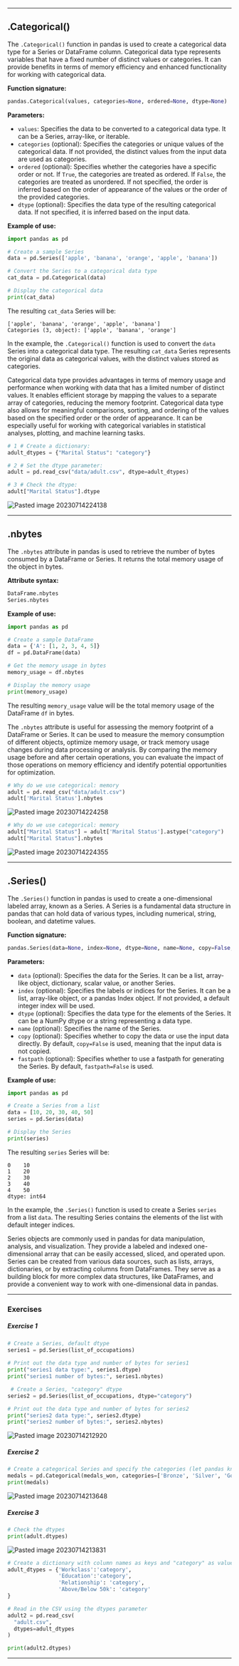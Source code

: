 

* * *
## .Categorical()

The `.Categorical()` function in pandas is used to create a categorical data type for a Series or DataFrame column. Categorical data type represents variables that have a fixed number of distinct values or categories. It can provide benefits in terms of memory efficiency and enhanced functionality for working with categorical data.

**Function signature:**
```python
pandas.Categorical(values, categories=None, ordered=None, dtype=None)
```

**Parameters:**
- `values`: Specifies the data to be converted to a categorical data type. It can be a Series, array-like, or iterable.
- `categories` (optional): Specifies the categories or unique values of the categorical data. If not provided, the distinct values from the input data are used as categories.
- `ordered` (optional): Specifies whether the categories have a specific order or not. If `True`, the categories are treated as ordered. If `False`, the categories are treated as unordered. If not specified, the order is inferred based on the order of appearance of the values or the order of the provided categories.
- `dtype` (optional): Specifies the data type of the resulting categorical data. If not specified, it is inferred based on the input data.

**Example of use:**
```python
import pandas as pd

# Create a sample Series
data = pd.Series(['apple', 'banana', 'orange', 'apple', 'banana'])

# Convert the Series to a categorical data type
cat_data = pd.Categorical(data)

# Display the categorical data
print(cat_data)
```

The resulting `cat_data` Series will be:
```
['apple', 'banana', 'orange', 'apple', 'banana']
Categories (3, object): ['apple', 'banana', 'orange']
```

In the example, the `.Categorical()` function is used to convert the `data` Series into a categorical data type. The resulting `cat_data` Series represents the original data as categorical values, with the distinct values stored as categories.

Categorical data type provides advantages in terms of memory usage and performance when working with data that has a limited number of distinct values. It enables efficient storage by mapping the values to a separate array of categories, reducing the memory footprint. Categorical data type also allows for meaningful comparisons, sorting, and ordering of the values based on the specified order or the order of appearance. It can be especially useful for working with categorical variables in statistical analyses, plotting, and machine learning tasks.

```python
# 1 # Create a dictionary:
adult_dtypes = {"Marital Status": "category"}

# 2 # Set the dtype parameter:
adult = pd.read_csv("data/adult.csv", dtype=adult_dtypes)

# 3 # Check the dtype:
adult["Marital Status"].dtype
```
![Pasted image 20230714224138](/images/Pasted%20image%2020230714224138.png)

***
## .nbytes

The `.nbytes` attribute in pandas is used to retrieve the number of bytes consumed by a DataFrame or Series. It returns the total memory usage of the object in bytes.

**Attribute syntax:**
```python
DataFrame.nbytes
Series.nbytes
```

**Example of use:**
```python
import pandas as pd

# Create a sample DataFrame
data = {'A': [1, 2, 3, 4, 5]}
df = pd.DataFrame(data)

# Get the memory usage in bytes
memory_usage = df.nbytes

# Display the memory usage
print(memory_usage)
```

The resulting `memory_usage` value will be the total memory usage of the DataFrame `df` in bytes.

The `.nbytes` attribute is useful for assessing the memory footprint of a DataFrame or Series. It can be used to measure the memory consumption of different objects, optimize memory usage, or track memory usage changes during data processing or analysis. By comparing the memory usage before and after certain operations, you can evaluate the impact of those operations on memory efficiency and identify potential opportunities for optimization.

```python
# Why do we use categorical: memory
adult = pd.read_csv("data/adult.csv")
adult['Marital Status'].nbytes
```
![Pasted image 20230714224258](/images/Pasted%20image%2020230714224258.png)
```python
# Why do we use categorical: memory
adult["Marital Status"] = adult['Marital Status'].astype("category")
adult["Marital Status"].nbytes
```
![Pasted image 20230714224355](/images/Pasted%20image%2020230714224355.png)


***
## .Series()

The `.Series()` function in pandas is used to create a one-dimensional labeled array, known as a Series. A Series is a fundamental data structure in pandas that can hold data of various types, including numerical, string, boolean, and datetime values.

**Function signature:**
```python
pandas.Series(data=None, index=None, dtype=None, name=None, copy=False, fastpath=False)
```

**Parameters:**
- `data` (optional): Specifies the data for the Series. It can be a list, array-like object, dictionary, scalar value, or another Series.
- `index` (optional): Specifies the labels or indices for the Series. It can be a list, array-like object, or a pandas Index object. If not provided, a default integer index will be used.
- `dtype` (optional): Specifies the data type for the elements of the Series. It can be a NumPy dtype or a string representing a data type.
- `name` (optional): Specifies the name of the Series.
- `copy` (optional): Specifies whether to copy the data or use the input data directly. By default, `copy=False` is used, meaning that the input data is not copied.
- `fastpath` (optional): Specifies whether to use a fastpath for generating the Series. By default, `fastpath=False` is used.

**Example of use:**
```python
import pandas as pd

# Create a Series from a list
data = [10, 20, 30, 40, 50]
series = pd.Series(data)

# Display the Series
print(series)
```

The resulting `series` Series will be:
```
0    10
1    20
2    30
3    40
4    50
dtype: int64
```

In the example, the `.Series()` function is used to create a Series `series` from a list `data`. The resulting Series contains the elements of the list with default integer indices.

Series objects are commonly used in pandas for data manipulation, analysis, and visualization. They provide a labeled and indexed one-dimensional array that can be easily accessed, sliced, and operated upon. Series can be created from various data sources, such as lists, arrays, dictionaries, or by extracting columns from DataFrames. They serve as a building block for more complex data structures, like DataFrames, and provide a convenient way to work with one-dimensional data in pandas.
***
### Exercises

##### Exercise 1
```python
# Create a Series, default dtype
series1 = pd.Series(list_of_occupations)
  
# Print out the data type and number of bytes for series1
print("series1 data type:", series1.dtype)
print("series1 number of bytes:", series1.nbytes)

 # Create a Series, "category" dtype
series2 = pd.Series(list_of_occupations, dtype="category")

# Print out the data type and number of bytes for series2
print("series2 data type:", series2.dtype)
print("series2 number of bytes:", series2.nbytes)
```
![Pasted image 20230714212920](/images/Pasted%20image%2020230714212920.png)

##### Exercise 2
```python
# Create a categorical Series and specify the categories (let pandas know the order matters!)
medals = pd.Categorical(medals_won, categories=['Bronze', 'Silver', 'Gold'], ordered=True)
print(medals)
```
![Pasted image 20230714213648](/images/Pasted%20image%2020230714213648.png)

##### Exercise 3
```python
# Check the dtypes
print(adult.dtypes)
```
![Pasted image 20230714213831](/images/Pasted%20image%2020230714213831.png)

```python
# Create a dictionary with column names as keys and "category" as values
adult_dtypes = {'Workclass':'category',
                'Education':'category',
                'Relationship': 'category',
                'Above/Below 50k': 'category'
}

# Read in the CSV using the dtypes parameter
adult2 = pd.read_csv(
  "adult.csv",
  dtypes=adult_dtypes
)

print(adult2.dtypes)
```

***
## 